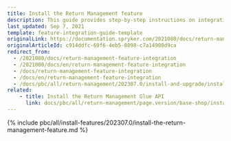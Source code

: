 ```yaml
---
title: Install the Return Management feature
description: This guide provides step-by-step instructions on integrating the Return Management feature into your project.
last_updated: Sep 7, 2021
template: feature-integration-guide-template
originalLink: https://documentation.spryker.com/2021080/docs/return-management-feature-integration
originalArticleId: c914ddfc-69f6-4eb5-8098-c7a14908d9ca
redirect_from:
  - /2021080/docs/return-management-feature-integration
  - /2021080/docs/en/return-management-feature-integration
  - /docs/return-management-feature-integration
  - /docs/en/return-management-feature-integration
  - /docs/pbc/all/return-management/202307.0/install-and-upgrade/install-the-return-management-feature.html
related:
    - title: Install the Return Management Glue API
      link: docs/pbc/all/return-management/page.version/base-shop/install-and-upgrade/install-the-return-management-glue-api.html
---
```


{% include pbc/all/install-features/202307.0/install-the-return-management-feature.md %} <!-- To edit, see /_includes/pbc/all/install-features/202307.0/install-the-return-management-feature.md -->
